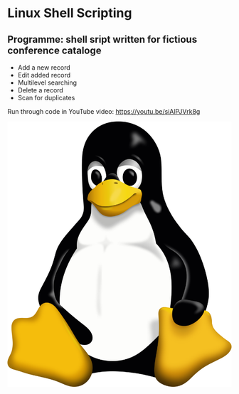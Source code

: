# Linux Shell Scripting

## Programme: shell sript written for fictious conference cataloge

* Add a new record
* Edit added record
* Multilevel searching 
* Delete a record
* Scan for duplicates

Run through code in YouTube video:
https://youtu.be/siAlPJVrk8g


![Linux Image](<linuxShell.png>)